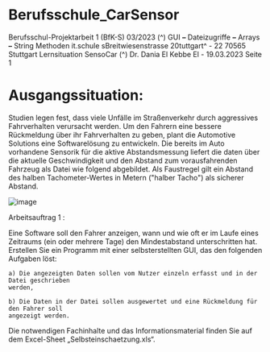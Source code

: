 # Berufsschule_CarSensor
Berufsschul-Projektarbeit 1 (BfK-S) 03/2023
(^) GUI **–** Dateizugriffe **–** Arrays **–** String Methoden it.schule sBreitwiesenstrasse 20tuttgart^ - 22
70565 Stuttgart
Lernsituation SensoCar (^) Dr. Dania El Kebbe
El - 19.03.2023 Seite 1

# Ausgangssituation:

Studien legen fest, dass viele Unfälle im Straßenverkehr durch aggressives Fahrverhalten
verursacht werden. Um den Fahrern eine bessere Rückmeldung über ihr Fahrverhalten zu geben,
plant die Automotive Solutions eine Softwarelösung zu entwickeln. Die bereits im Auto vorhandene
Sensorik für die aktive Abstandsmessung liefert die daten über die aktuelle Geschwindigkeit und
den Abstand zum vorausfahrenden Fahrzeug als Datei wie folgend abgebildet. Als Faustregel gilt
ein Abstand des halben Tachometer-Wertes in Metern ("halber Tacho") als sicherer Abstand.


![image](CoverImage.PNG)


Arbeitsauftrag 1 :

Eine Software soll den Fahrer anzeigen, wann und wie oft er im Laufe eines Zeitraums (ein oder
mehrere Tage) den Mindestabstand unterschritten hat. Erstellen Sie ein Programm mit einer
selbsterstellten GUI, das den folgenden Aufgaben löst:

```
a) Die angezeigten Daten sollen vom Nutzer einzeln erfasst und in der Datei geschrieben
werden,
```
```
b) Die Daten in der Datei sollen ausgewertet und eine Rückmeldung für den Fahrer soll
angezeigt werden.
```
Die notwendigen Fachinhalte und das Informationsmaterial finden Sie auf dem Excel-Sheet
„Selbsteinschaetzung.xls“.


